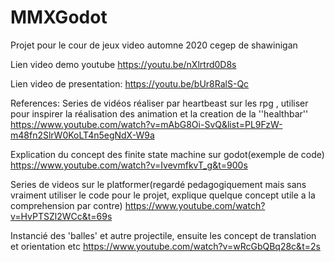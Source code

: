 # MMXGodot

Projet pour le cour de jeux video automne 2020 cegep de shawinigan

Lien video demo youtube
https://youtu.be/nXlrtrd0D8s

Lien video de presentation:
https://youtu.be/bUr8RalS-Qc


References: Series de vidéos réaliser par heartbeast sur les rpg , utiliser pour inspirer la réalisation des animation et la creation de la ''healthbar'' https://www.youtube.com/watch?v=mAbG8Oi-SvQ&list=PL9FzW-m48fn2SlrW0KoLT4n5egNdX-W9a

Explication du concept des finite state machine sur godot(exemple de code) https://www.youtube.com/watch?v=IvevmfkvT_g&t=900s

Series de videos sur le platformer(regardé pedagogiquement mais sans vraiment utiliser le code pour le projet, explique quelque concept utile a la comprehension par contre) https://www.youtube.com/watch?v=HvPTSZl2WCc&t=69s

Instancié des 'balles' et autre projectile, ensuite les concept de translation et orientation etc https://www.youtube.com/watch?v=wRcGbQBq28c&t=2s

